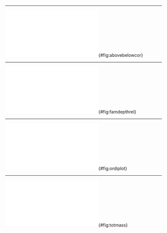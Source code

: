 ***

![Correlation between percent aboveground cover (horizonal axis) and read proportion per root sample (vertical axis). Points are genus means for one experimental plot (N=5 plots); bars are 1 standard errors in each direction. Root proportions are averaged across all depths.](figures/agbg_genblock.pdf){#fig:abovebelowcor}

***

![Relative abundance (fraction of reads from each sample) as a function of sample depth for each observed plant family. Sequences were clustered at 99% similarity and identified to species according to the closest BLAST match against the Genbank `nt` database. Taxa were then collapsed by family and groups with a mean abundance less than 1% per sample were removed for plotting.](figures/family_depth.pdf){#fig:famdepthrel}

***

![Nonmetric multidimensional scaling plot showing centroids for all detected species. Red: Poaceae. Green: Asteraceae. Blue: Fabaceae. Black: Other families. Grey crosses: Low-abundance species, unlabeled for figure clarity. Pink ellipses show centroid SD for each depth and pink polygons show enclosing hulls for each depth. TK: Show depth, C, N as arrows instead.](figures/ordination.pdf){#fig:ordiplot}

***

![Figure still TK: Total root mass, soil texture and C/N content by depth. Root mass is taken from Black et al (submitted); soil texture is from [@Smith:2013cj]; C and N were collected for this paper.](figures/tktktk.pdf){#fig:totmass}